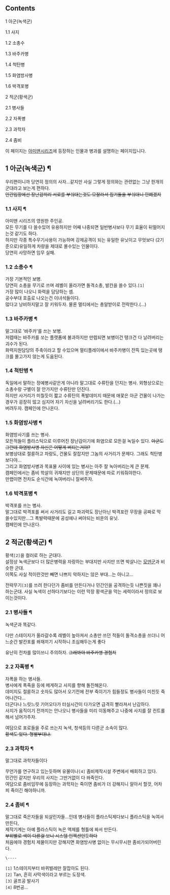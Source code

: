 ## Contents

    

1 아군(녹색군)

    

1.1 사지

1.2 소총수

1.3 바주카병

1.4 척탄병

1.5 화염방사병

1.6 박격포병

2 적군(황색군)

    

2.1 병사들

2.2 자폭병

2.3 과학자

2.4 좀비

이 페이지는 [아미맨시리즈](%EC%95%84%EB%AF%B8%EB%A7%A8%20%EC%8B%9C%EB%A6%AC%EC%A6%88.md)에 등장하는
인물과 병과를 설명하는 페이지입니다.

## 1 아군(녹색군) ¶

우리편이니까 당연히 정의의 사자...같지만 사실 그렇게 정의와는 관련없는 그냥 한개의 군대라고 보는게 편하다.  
<del>인간입장에선 장난감끼리 서로를 부숴대는것도 모잘라서 집기들을 부숴대니 민폐겠지</del>

### 1.1 사지 ¶

아미맨 시리즈의 영원한 주인공.  
모든 무기를 다 쓸수있어 유용하지만 어째 나중되면 일반병사보다 무기 효율이 뒤떨어지는것 같기도 하다.  
하지만 각종 특수무기사용이 가능하며 강제공격이 되는 유일한 유닛이고 무엇보다 (2기준으로)유일하게 차량을 제대로 몰수있는 인물이다.  
당연히 사망하면 임무 실패.

### 1.2 소총수 ¶

가장 기본적인 보병.  
당연히 소총을 무기로 쓰며 레벨이 올라가면 돌격소총, 발칸을 쓸수 있다.`[1]`  
가장 많이 나오니 화력을 담당하는 셈.  
공수부대 호출로 나오는건 이녀석들이다.  
많다고 낭비하지말고 잘 키워두자. 물론 멀티에서는 총알받이로 전락한다.(...)

### 1.3 바주카병 ¶

말그대로 '바주카'를 쓰는 보병.  
저렙때는 바주카를 쏘는 플랫폼에 불과하지만 만렙되면 보병이건 탱크건 다 날려버리는 괴수가 된다.  
화력지원담당의 주축이라고 할 수있으며 멀티플레이에서 바주카병이 잔뜩 있는곳에 탱크를 몰고가지 않는게 도움된다.

### 1.4 척탄병 ¶

독일에서 말하는 정예병사같은게 아니라 말그대로 수류탄을 던지는 병사. 외형상으로는 소총수랑 구별이 잘 안가지만 수류탄만 던진다.  
하지만 사거리가 미칠듯이 짧고 수류탄의 폭발데미지 때문에 애꿏은 아군 건물이 나가는 경우가 굉장히 많고 심지어 자기 자신을 날려버리기도
한다.(...)  
버려두자. 캠페인에 안나온다.

### 1.5 화염방사병 ¶

화염방사기를 쓰는 병사.  
모든적들이 플라스틱으로 이루어진 장난감이기에 화염으로 모든걸 녹일수 있다. <del>아군도</del> <del>그런데 화염방사병 자신은
어떻게 버티는거야?</del>  
보병상대로 절륜하고 차량도, 건물도 잘잡지만 그놈의 사거리가 문제다. 그래도 척탄병보다야...  
그리고 화염방사병과 목표물 사이에 있는 병사는 아주 잘 녹아버리는게 큰 문제.  
캠페인에서는 좀비 학살의 귀재지만 상단의 문제때문에 따로 키워줘야한다.  
만랩이면 전차도 순식간에 녹여버리니 잘써주자.  

  

### 1.6 박격포병 ¶

박격포를 쓰는 병사.  
말그대로 박격포를 써서 사거리도 길고 파괴력도 장난아닌 박격포란 무장을 공짜로 막 쓸수있지만...그 폭발력때문에 공성에나 써야되는 비운의
유닛.  
캠페인에 안나온다.

## 2 적군(황색군) ¶

황색`[2]`을 컬러로 하는 군대다.  
설정상 녹색군보다 더 많은병력을 자랑하는 부대지만 사지만 뜨면 박살나는
[모덴군](%EB%AA%A8%EB%8D%B4%EA%B5%B0.md)과 비슷한 군대.  
이쪽도 사실 적이란것만 빼면 나쁘지 악하지는 않은 부대...는 아니고...

  

전략무기`[3]`를 쓰려 한다던가 좀비를 만든다거나 민간인을 공격하는듯 나쁜짓을 꽤나 하는군대. 사실 녹색이 선하다기보다는 이런 막장
황색군을 막는 세력이라서 정의로 보이는것이다.

### 2.1 병사들 ¶

녹색군과 똑같다.  

  

다만 스테이지가 올라갈수록 레벨이 높아져서 소총만 쓰던 적들이 돌격소총을 쓰더니 어느순간 발칸포를 쏴재끼기 시작하니 조심해두는게 좋다  

  

유난히 전차를 많이쓰니 주의하자. <del>그래봐야 바주카병 경험치</del>

### 2.2 자폭병 ¶

자폭을 하는 병사들.  
병사에게 폭죽을 등에 메게하고 사지를 향해 돌진해온다.  
데미지도 절륜하고 숫자도 많아서 오기전에 전부 죽이기가 힘들정도 병사들이 미친듯 죽어나간다...  
더군다나 느릿느릿 기어오다가 터실시간이 다가오면 급격히 빨라져서 난감하다.  
사지가 움직이기 전까지는 안나오니 병사들을 미리 이동해주고 나중에 사지를 잘 컨트롤해서 넘어가주자.

  

여담으로 포로들을 주로 쓰는지 녹색, 청색등의 다른군 소속이 많다.  
<del>황색도 있다. 형벌부대냐.</del>

### 2.3 과학자 ¶

말그대로 과학자들이다  

  

무언가를 연구하고 있는듯하며 유물이나`[4]` 좀비제작시설 주변에서 배회하고 있다.  
민간인 같지만 우리의 사지는 그딴거없이 다 쏴죽인다.  
여담으로 좀비임무에 등장하는 과학자는 죽이면 좀비가 더 강해지니 알아서 할것, 어차피 죽이긴 해야하니까.

### 2.4 좀비 ¶

말그대로 죽은자들을 되살린자들...인데 병사들이 플라스틱제다보니 플라스틱을 녹여서 만든다,  
제작기계는 아예 플라스틱이 녹은 액체를 형틀에 짜서 만든다.  
<del>부위별로 색이 다른걸 보니 시스템 인젝션인듯하다</del>  
처음에야 경험치 제물이지만 강해지면 화염방사병 없이는 무시무시한 좀비가되어버린다.

`\----`

`[1]` 1스테이지부터 바퀴벌레만 잘잡아도 된다.  
`[2]` Tan, 흔히 사막색이라고 부르는 도장색.  
`[3]` 골프공 발사기  
`[4]` 8번공...

